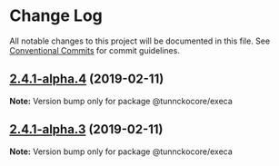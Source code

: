 # Change Log

All notable changes to this project will be documented in this file.
See [Conventional Commits](https://conventionalcommits.org) for commit guidelines.

## [2.4.1-alpha.4](https://github.com/tunnckoCore/hq/compare/@tunnckocore/execa@2.4.1-alpha.3...@tunnckocore/execa@2.4.1-alpha.4) (2019-02-11)

**Note:** Version bump only for package @tunnckocore/execa





## [2.4.1-alpha.3](https://github.com/tunnckoCore/hq/compare/@tunnckocore/execa@2.4.1-alpha.1...@tunnckocore/execa@2.4.1-alpha.3) (2019-02-11)

**Note:** Version bump only for package @tunnckocore/execa
